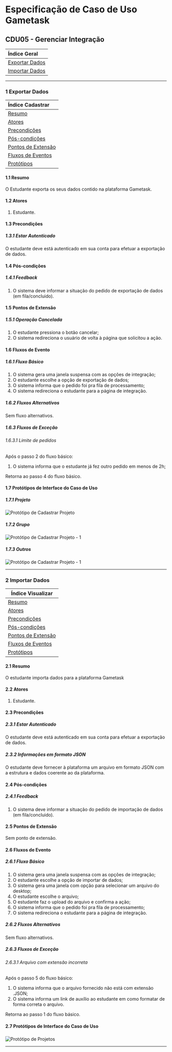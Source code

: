 # Especificação de Caso de Uso Gametask

## CDU05 - Gerenciar Integração

| Índice Geral                    |
| :------------------------------ |
| [Exportar Dados](#exportar)     |
| [Importar Dados](#importar) |

------

<a name='exportar'></a>

### 1 Exportar Dados

| Índice Cadastrar              |
| :---------------------------- |
| [Resumo](#resumo1)            |
| [Atores](#atores1)            |
| [Precondições](#pre1)         |
| [Pós-condições](#pos1)        |
| [Pontos de Extensão](#ext1)   |
| [Fluxos de Eventos](#fluxos1) |
| [Protótipos](#proto1)         |



<a name='resumo1'></a>
#### 1.1 Resumo

O Estudante exporta os seus dados contido na plataforma Gametask.



<a name='atores1'></a>

#### 1.2 Atores

1. Estudante.

   

<a name='pre1'></a>

#### 1.3 Precondições

#####  1.3.1 Estar Autenticado

O estudante deve está autenticado em sua conta para efetuar a exportação de dados.

<a name='pos1'></a>
#### 1.4 Pós-condições

##### 1.4.1 Feedback

1. O sistema deve informar a situação do pedido de exportação de dados (em fila/concluido).

<a name='ext1'></a>
#### 1.5 Pontos de Extensão

##### 1.5.1 Operação Cancelada

1. O estudante pressiona o botão cancelar;
2. O sistema redireciona o usuário de volta à página que solicitou a ação.

<a name='fluxos1'></a>
#### 1.6 Fluxos de Evento

##### 1.6.1 Fluxo Básico

1. O sistema gera uma janela suspensa com as opções de integração;
2. O estudante escolhe a opção de exportação de dados;
3. O sistema informa que o pedido foi pra fila de processamento;
4. O sistema redireciona o estudante para a página de integração.


##### 1.6.2 Fluxos Alternativos 

Sem fluxo alternativos.


##### 1.6.3 Fluxos de Exceção

###### 1.6.3.1 Limite de pedidos

Após o passo 2 do fluxo básico:

1. O sistema informa que o estudante já fez outro pedido em menos de 2h;

Retorna ao passo 4 do fluxo básico.


<a name='proto1'></a>

#### 1.7 Protótipos de Interface do Caso de Uso

##### 1.7.1 Projeto

![Protótipo de Cadastrar Projeto](https://raw.githubusercontent.com/rickyalbuq/Gametask/master/docs/prototypes/Cadastrar%20Projeto.png)

##### 1.7.2 Grupo

![Protótipo de Cadastrar Projeto - 1](https://raw.githubusercontent.com/rickyalbuq/Gametask/master/docs/prototypes/Cadastrar%20Projeto%20–%201.png)

##### 1.7.3 Outros

![Protótipo de Cadastrar Projeto - 1](https://raw.githubusercontent.com/rickyalbuq/Gametask/master/docs/prototypes/Cadastrar%20Projeto%20–%202.png)

------

<a name='importar'></a>

### 2 Importar Dados

| Índice Visualizar             |
| ----------------------------- |
| [Resumo](#resumo2)            |
| [Atores](#atores2)            |
| [Precondições](#pre2)         |
| [Pós-condições](#pos2)        |
| [Pontos de Extensão](#ext2)   |
| [Fluxos de Eventos](#fluxos2) |
| [Protótipos](#proto2)         |



<a name='resumo2'></a>

#### 2.1 Resumo

O estudante importa dados para a plataforma Gametask


<a name='atores2'></a>

#### 2.2 Atores

1. Estudante.

   

<a name='pre2'></a>

#### 2.3 Precondições

#####  2.3.1 Estar Autenticado

O estudante deve está autenticado em sua conta para efetuar a exportação de dados.

#####  2.3.2 Informações em formato JSON

O estudante deve fornecer à plataforma um arquivo em formato JSON com a estrutura e dados coerente ao da plataforma.


<a name='pos2'></a>

#### 2.4 Pós-condições

##### 2.4.1 Feedback

1. O sistema deve informar a situação do pedido de importação de dados (em fila/concluido).

<a name='ext2'></a>

#### 2.5 Pontos de Extensão

Sem ponto de extensão.

<a name='fluxos2'></a>

#### 2.6 Fluxos de Evento

##### 2.6.1 Fluxo Básico

1. O sistema gera uma janela suspensa com as opções de integração;
2. O estudante escolhe a opção de importar de dados;
3. O sistema gera uma janela com opção para selecionar um arquivo do desktop;
4. O estudante escolhe o arquivo;
5. O estudante faz o upload do arquivo e confirma a ação;
6. O sistema informa que o pedido foi pra fila de processamento;
7. O sistema redireciona o estudante para a página de integração.


##### 2.6.2 Fluxos Alternativos 

Sem fluxo alternativos.


##### 2.6.3 Fluxos de Exceção

###### 2.6.3.1 Arquivo com extensão incorreta

Após o passo 5 do fluxo básico:

1. O sistema informa que o arquivo fornecido não está com extensão .JSON;
2. O sistema informa um link de auxílio ao estudante em como formatar de forma correta o arquivo.

Retorna ao passo 1 do fluxo básico.


<a name='proto2'></a>

#### 2.7 Protótipos de Interface do Caso de Uso

##### 

![Protótipo de Projetos](https://raw.githubusercontent.com/rickyalbuq/Gametask/master/docs/prototypes/Projetos.png)

------
